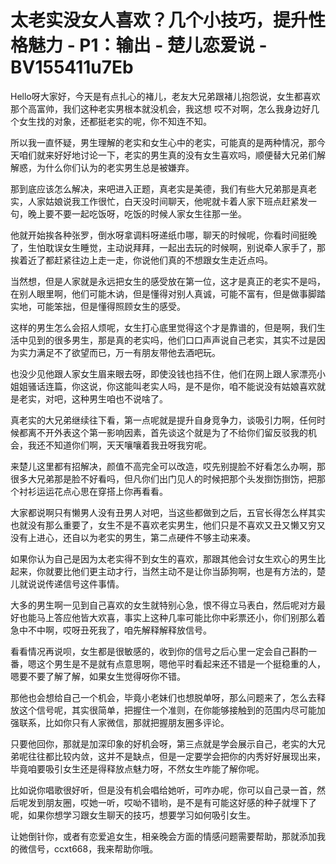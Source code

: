 # 太老实没女人喜欢？几个小技巧，提升性格魅力 - P1：输出 - 楚儿恋爱说 - BV155411u7Eb

Hello呀大家好，今天是有点扎心的褚儿，老友大兄弟跟褚儿抱怨说，女生都喜欢那个高富帅，我们这种老实男根本就没机会，我这想 哎不对啊，怎么我身边好几个女生找的对象，还都挺老实的呢，你不知连不知。

所以我一直怀疑，男生理解的老实和女生心中的老实，可能真的是两种情况，那今天咱们就来好好地讨论一下，老实的男生真的没有女生喜欢吗，顺便替大兄弟们解解惑，为什么你们认为的老实男生总是被嫌弃。

那到底应该怎么解决，来吧进入正题，真老实是美德，我们有些大兄弟那是真老实，人家姑娘说我工作很忙，白天没时间聊天，他呢就卡着人家下班点赶紧发一句，晚上要不要一起吃饭呀，吃饭的时候人家女生往那一坐。

他就开始挨各种张罗，倒水呀拿调料呀递纸巾哪，聊天的时候呢，你看时间挺晚了，生怕耽误女生睡觉，主动说拜拜，一起出去玩的时候啊，别说牵人家手了，那挨着近了都赶紧往边上走一走，你说他们真的不想跟女生走近点吗。

当然想，但是人家就是永远把女生的感受放在第一位，这才是真正的老实不是吗，在别人眼里啊，他们可能木讷，但是懂得对别人真诚，可能不富有，但是做事脚踏实地，可能笨拙，但是懂得照顾女生的感受。

这样的男生怎么会招人烦呢，女生打心底里觉得这个才是靠谱的，但是啊，我们生活中见到的很多男生，那是真的老实吗，他们口口声声说自己老实，其实不过是因为实力满足不了欲望而已，万一有朋友带他去酒吧玩。

也没少见他跟人家女生眉来眼去呀，即使没钱也挡不住，他们在网上跟人家漂亮小姐姐骚话连篇，你这说，你这能叫老实人吗，是不是你，咱不能说没有姑娘喜欢就是老实，对吧，这种男生咱也不说啥了。

真老实的大兄弟继续往下看，第一点呢就是提升自身竞争力，谈吸引力啊，任何时候都离不开外表这个第一影响因素，首先谈这个就是为了不给你们留反驳我的机会，我还不知道你们啊，天天嚷嚷着我丑呀我穷呢。

来楚儿这里都有招解决，颜值不高完全可以改造，哎先别提脸不好看怎么办啊，那很多大兄弟那是脸不好看吗，但凡你们出门见人的时候把那个头发捯饬捯饬，把那个衬衫运运花点心思在穿搭上你再看看。

大家都说啊只有懒男人没有丑男人对吧，当这些都做到之后，五官长得怎么样其实也就没有那么重要了，女生不是不喜欢老实男生，他们只是不喜欢又丑又懒又穷又没有上进心，还自以为老实的男生，第二点硬件不够主动来凑。

如果你认为自己是因为太老实得不到女生的喜欢，那跟其他会讨女生欢心的男生比起来，你就要比他们更主动才行，当然主动不是让你当舔狗啊，也是有方法的，楚儿就说说传递信号这件事情。

大多的男生啊一见到自己喜欢的女生就特别心急，恨不得立马表白，然后呢对方最好也能马上答应他皆大欢喜，事实上这种几率可能比你中彩票还小，你们别那么着急中不中啊，哎呀丑死我了，咱先解释解释放信号。

看看情况再说呗，女生都是很敏感的，收到你的信号之后心里一定会自己斟酌一番，嗯这个男生是不是就有点意思啊，嗯他平时看起来还不错是一个挺稳重的人，嗯要不要了解了解，如果女生觉得呀你不错。

那他也会想给自己一个机会，毕竟小老妹们也想脱单呀，那么问题来了，怎么去释放这个信号呢，其实很简单，把握住一个准则，在你能够接触到的范围内尽可能加强联系，比如你只有人家微信，那就把握朋友圈多评论。

只要他回你，那就是加深印象的好机会呀，第三点就是学会展示自己，老实的大兄弟呢往往都比较内敛，这并不是缺点，但是一定要学会把你的内秀好好展现出来，毕竟咱要吸引女生还是得释放点魅力呀，不然女生咋能了解你呢。

比如说你唱歌很好听，但是没有机会唱给她听，可咋办呢，你可以自己录一首，然后呢发到朋友圈，哎她一听，哎呦不错哟，是不是有可能这好感的种子就埋下了呢，如果你想学习跟女生聊天的技巧，想要学习如何吸引女生。

让她倒针你，或者有恋爱追女生，相亲晚会方面的情感问题需要帮助，那就添加我的微信号，ccxt668，我来帮助你哦。